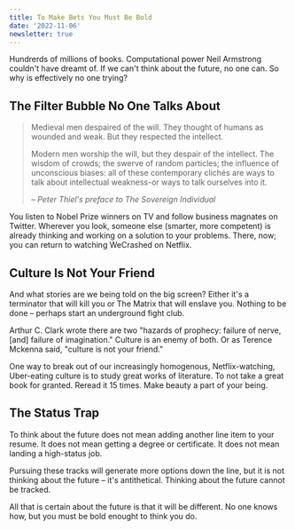 ```yaml
---
title: To Make Bets You Must Be Bold
date: '2022-11-06'
newsletter: true
---
```


Hundrerds of millions of books. Computational power Neil Armstrong couldn't have dreamt of. If we can't think about the future, no one can. So why is effectively no one trying?

## The Filter Bubble No One Talks About

> Medieval men despaired of the will. They thought of humans as wounded and weak. But they respected the intellect.
>
> Modern men worship the will, but they despair of the intellect. The wisdom of crowds; the swerve of random particles; the influence of unconscious biases: all of these contemporary clichés are ways to talk about intellectual weakness-or ways to talk ourselves into it.
>
> <cite>– Peter Thiel's preface to The Sovereign Individual</cite>
>

You listen to Nobel Prize winners on TV and follow business magnates on Twitter. Wherever you look, someone else (smarter, more competent) is already thinking and working on a solution to your problems. There, now; you can return to watching WeCrashed on Netflix.

## Culture Is Not Your Friend

And what stories are we being told on the big screen? Either it's a terminator that will kill you or The Matrix that will enslave you. Nothing to be done – perhaps start an underground fight club.

Arthur C. Clark wrote there are two "hazards of prophecy: failure of nerve, [and] failure of imagination." Culture is an enemy of both. Or as Terence Mckenna said, "culture is not your friend."

One way to break out of our increasingly homogenous, Netflix-watching, Uber-eating culture is to study great works of literature. To not take a great book for granted. Reread it 15 times. Make beauty a part of your being.

## The Status Trap

To think about the future does not mean adding another line item to your resume. It does not mean getting a degree or certificate. It does not mean landing a high-status job.

Pursuing these tracks will generate more options down the line, but it is not thinking about the future – it's antithetical. Thinking about the future cannot be tracked.

All that is certain about the future is that it will be different. No one knows how, but you must be bold enought to think you do.
